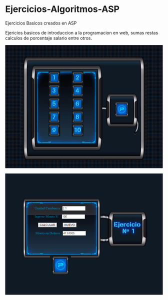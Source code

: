 # Ejercicios-Algoritmos-ASP
Ejercicios Basicos creados en ASP

Ejericios basicos de introduccion a la programacion en web, sumas restas calculos de porcentaje salario entre otros.


![Alt text](/algoritmos-0.png?raw=true "Intro")

![Alt text](/algoritmos-1.png?raw=true "Ejecucion")
